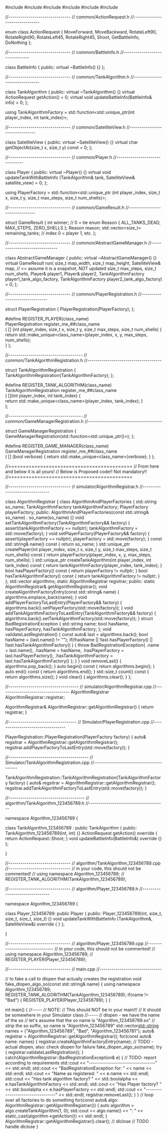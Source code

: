 #include <iostream>
#include <string>
#include <vector>
#include <functional>
#include <memory>
#include <cassert>

//-------------------------------
// common/ActionRequest.h
//-------------------------------

enum class ActionRequest { 
    MoveForward, MoveBackward,
    RotateLeft90, RotateRight90, RotateLeft45, RotateRight45,
    Shoot, GetBattleInfo, DoNothing
};

//-------------------------------
// common/BattleInfo.h
//-------------------------------

class BattleInfo {
public:
	virtual ~BattleInfo() {}
};

//-------------------------------
// common/TankAlgorithm.h
//-------------------------------

class TankAlgorithm {
public:
	virtual ~TankAlgorithm() {}
    virtual ActionRequest getAction() = 0;
    virtual void updateBattleInfo(BattleInfo& info) = 0;
};

using TankAlgorithmFactory =
std::function<std::unique_ptr<TankAlgorithm>(int player_index, int tank_index)>;

//-------------------------------
// common/SatelliteView.h
//-------------------------------

class SatelliteView {
public:
	virtual ~SatelliteView() {}
    virtual char getObjectAt(size_t x, size_t y) const = 0;
};

//-------------------------------
// common/Player.h
//-------------------------------

class Player {
public:
	virtual ~Player() {}
    virtual void updateTankWithBattleInfo
        (TankAlgorithm& tank, SatelliteView& satellite_view) = 0;
};

using PlayerFactory = 
std::function<std::unique_ptr<Player>
(int player_index, size_t x, size_t y, size_t max_steps, size_t num_shells)>;


//-------------------------------
// common/GameResult.h
//-------------------------------

struct GameResult {
	int winner; // 0 = tie
	enum Reason { ALL_TANKS_DEAD, MAX_STEPS, ZERO_SHELLS };
    Reason reason;
    std::vector<size_t> remaining_tanks; // index 0 = player 1, etc.
};

//-------------------------------
// common/AbstractGameManager.h
//-------------------------------

class AbstractGameManager {
public:
	virtual ~AbstractGameManager() {}
    virtual GameResult run(
    size_t map_width, size_t map_height,
    	SatelliteView& map, // <= assume it is a snapshot, NOT updated
    size_t max_steps, size_t num_shells,
    Player& player1, Player& player2,
    TankAlgorithmFactory player1_tank_algo_factory,
    TankAlgorithmFactory player2_tank_algo_factory) = 0;
};

//-------------------------------
// common/PlayerRegistration.h
//-------------------------------

struct PlayerRegistration {
  PlayerRegistration(PlayerFactory);
};

#define REGISTER_PLAYER(class_name) \
PlayerRegistration register_me_##class_name \
	( [] (int player_index, size_t x, size_t y, size_t max_steps, size_t num_shells) { \
        return std::make_unique<class_name>(player_index, x, y, max_steps, num_shells); \
    } );

//-------------------------------------
// common/TankAlgorithmRegistration.h
//-------------------------------------

struct TankAlgorithmRegistration {
  TankAlgorithmRegistration(TankAlgorithmFactory);
};

#define REGISTER_TANK_ALGORITHM(class_name) \
TankAlgorithmRegistration register_me_##class_name \
	( [](int player_index, int tank_index) { \
	    return std::make_unique<class_name>(player_index, tank_index); } \
	);

//-------------------------------------
// common/GameManagerRegistration.h
//-------------------------------------

struct GameManagerRegistration {
  GameManagerRegistration(std::function<std::unique_ptr<AbstractGameManager>()>);
};

#define REGISTER_GAME_MANAGER(class_name) \
GameManagerRegistration register_me_##class_name \
        ( [] (bool verbose) { return std::make_unique<class_name>(verbose); } );

//===========================================
// From here and below it is all yours!
// Below is Proposed code!! Not mandatory!!
//===========================================

//-------------------------------
// simulator/AlgorithmRegistrar.h
//-------------------------------

class AlgorithmRegistrar {
    class AlgorithmAndPlayerFactories {
        std::string so_name;
        TankAlgorithmFactory tankAlgorithmFactory;
        PlayerFactory playerFactory;
    public:
        AlgorithmAndPlayerFactories(const std::string& so_name) : so_name(so_name) {}
        void setTankAlgorithmFactory(TankAlgorithmFactory&& factory) {
            assert(tankAlgorithmFactory == nullptr);
            tankAlgorithmFactory = std::move(factory);
        }
        void setPlayerFactory(PlayerFactory&& factory) {
            assert(playerFactory == nullptr);
            playerFactory = std::move(factory);
        }
        const std::string& name() const { return so_name; }
        std::unique_ptr<Player> createPlayer(int player_index, size_t x, size_t y, size_t max_steps, size_t num_shells) const {
            return playerFactory(player_index, x, y, max_steps, num_shells);
        }
        std::unique_ptr<TankAlgorithm> createTankAlgorithm(int player_index, int tank_index) const {
            return tankAlgorithmFactory(player_index, tank_index);
        }
        bool hasPlayerFactory() const {
            return playerFactory != nullptr;
        }
        bool hasTankAlgorithmFactory() const {
            return tankAlgorithmFactory != nullptr;
        }
    };
    std::vector<AlgorithmAndPlayerFactories> algorithms;
    static AlgorithmRegistrar registrar;
public:
    static AlgorithmRegistrar& getAlgorithmRegistrar();
    void createAlgorithmFactoryEntry(const std::string& name) {
        algorithms.emplace_back(name);
    }
    void addPlayerFactoryToLastEntry(PlayerFactory&& factory) {
        algorithms.back().setPlayerFactory(std::move(factory));
    }
    void addTankAlgorithmFactoryToLastEntry(TankAlgorithmFactory&& factory) {
        algorithms.back().setTankAlgorithmFactory(std::move(factory));
    }
    struct BadRegistrationException {
        std::string name;
        bool hasName, hasPlayerFactory, hasTankAlgorithmFactory;
    };
    void validateLastRegistration() {
        const auto& last = algorithms.back();
        bool hasName = (last.name() != "");
        if(!hasName || !last.hasPlayerFactory() || !last.hasTankAlgorithmFactory() ) {
            throw BadRegistrationException{
                .name = last.name(),
                .hasName = hasName,
                .hasPlayerFactory = last.hasPlayerFactory(),
                .hasTankAlgorithmFactory = last.hasTankAlgorithmFactory()
            };
        }
    }
    void removeLast() {
        algorithms.pop_back();
    }
    auto begin() const {
        return algorithms.begin();
    }
    auto end() const {
        return algorithms.end();
    }
    std::size_t count() const { return algorithms.size(); }
    void clear() { algorithms.clear(); }
};

//-----------------------------------
// simulator/AlgorithmRegistrar.cpp
//-----------------------------------
AlgorithmRegistrar AlgorithmRegistrar::registrar;

AlgorithmRegistrar& AlgorithmRegistrar::getAlgorithmRegistrar() {
    return registrar;
}

//----------------------------------
// Simulator/PlayerRegistration.cpp
//----------------------------------

PlayerRegistration::PlayerRegistration(PlayerFactory factory) {
    auto& regsitrar = AlgorithmRegistrar::getAlgorithmRegistrar();
    regsitrar.addPlayerFactoryToLastEntry(std::move(factory));
}

//----------------------------------------
// Simulator/TankAlgorithmRegistration.cpp
//----------------------------------------

TankAlgorithmRegistration::TankAlgorithmRegistration(TankAlgorithmFactory factory) {
    auto& regsitrar = AlgorithmRegistrar::getAlgorithmRegistrar();
    regsitrar.addTankAlgorithmFactoryToLastEntry(std::move(factory));
}

//--------------------------------------
// algorithm/TankAlgorithm_123456789.h
//--------------------------------------

namespace Algorithm_123456789 {

class TankAlgorithm_123456789 : public TankAlgorithm {
public:
    TankAlgorithm_123456789(int, int) {}
    ActionRequest getAction() override {
        return ActionRequest::Shoot;
    }
    void updateBattleInfo(BattleInfo&) override {}
};

}

//-------------------------------
// algorithm/TankAlgorithm_123456789.cpp
//-------------------------------
// in your code, this should not be commented!
// using namespace Algorithm_123456789;
// REGISTER_TANK_ALGORITHM(TankAlgorithm_123456789);

//-------------------------------
// algorithm/Player_123456789.h
//-------------------------------

namespace Algorithm_123456789 {

class Player_123456789: public Player {
public:
    Player_123456789(int, size_t, size_t, size_t, size_t) {}
    void updateTankWithBattleInfo
        (TankAlgorithm&, SatelliteView&) override {
    }
};

}

//-------------------------------
// algorithm/Player_123456789.cpp
//-------------------------------
// in your code, this should not be commented!
// using namespace Algorithm_123456789;
// REGISTER_PLAYER(Player_123456789);

//-------------------------------
// main.cpp
//-------------------------------

// to fake a call to dlopen that actually creates the registration
void fake_dlopen_algo_so(const std::string& name) {
    using namespace Algorithm_123456789;
    REGISTER_TANK_ALGORITHM(TankAlgorithm_123456789);
    if(name != "Bad") {
        REGISTER_PLAYER(Player_123456789);
    }
}

int main() {
    //-----
    // NOTE:
    // This should NOT be in your main!!!
    // It should be somewhere in your Simulator class
    //-----
    // dlopen - we have the name of the so
    // let's assume that the so name is "Algorithm_123456789.so"
    // strip the so suffix, so name is "Algorithm_123456789"
    std::vector<std::string> names = {"Algorithm_123456789", "Bad", "Algorithm_123456781"};
    auto& registrar = AlgorithmRegistrar::getAlgorithmRegistrar();
    for(const auto& name: names) {
        registrar.createAlgorithmFactoryEntry(name);
        // TODO - actual dlopen, also: check dlopen for failure
        fake_dlopen_algo_so(name);
        try {
            registrar.validateLastRegistration();
        }
        catch(AlgorithmRegistrar::BadRegistrationException& e) {
            // TODO: report according to requirements
            std::cout << "---------------------------------" << std::endl;
            std::cout << "BadRegistrationException for: " << name << std::endl;
            std::cout << "Name as registered: " << e.name << std::endl;
            std::cout << "Has tank algorithm factory? " << std::boolalpha << e.hasTankAlgorithmFactory << std::endl;
            std::cout << "Has Player factory? " << std::boolalpha << e.hasPlayerFactory << std::endl;
            std::cout << "---------------------------------" << std::endl;
            registrar.removeLast();
        }
    }
    // loop over all factories to do something
    for(const auto& algo: AlgorithmRegistrar::getAlgorithmRegistrar()) {
        auto algorithm = algo.createTankAlgorithm(1, 0);
        std::cout << algo.name() << ": " << static_cast<int>(algorithm->getAction()) << std::endl;
    }
    AlgorithmRegistrar::getAlgorithmRegistrar().clear();
    // dlclose
    // TODO handle dlclose
}
